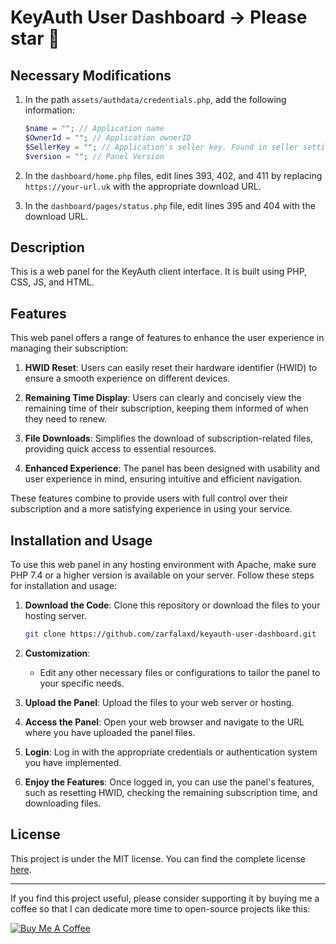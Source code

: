 # KeyAuth User Dashboard -> Please star 🌟

## Necessary Modifications

1. In the path `assets/authdata/credentials.php`, add the following information:
   ```php
   $name = ""; // Application name
   $OwnerId = ""; // Application ownerID
   $SellerKey = ""; // Application's seller key. Found in seller settings (You must have a seller plan)
   $version = ""; // Panel Version
   ```

2. In the `dashboard/home.php` files, edit lines 393, 402, and 411 by replacing `https://your-url.uk` with the appropriate download URL.

3. In the `dashboard/pages/status.php` file, edit lines 395 and 404 with the download URL.

## Description

This is a web panel for the KeyAuth client interface. It is built using PHP, CSS, JS, and HTML.

## Features

This web panel offers a range of features to enhance the user experience in managing their subscription:

1. **HWID Reset**: Users can easily reset their hardware identifier (HWID) to ensure a smooth experience on different devices.

2. **Remaining Time Display**: Users can clearly and concisely view the remaining time of their subscription, keeping them informed of when they need to renew.

3. **File Downloads**: Simplifies the download of subscription-related files, providing quick access to essential resources.

4. **Enhanced Experience**: The panel has been designed with usability and user experience in mind, ensuring intuitive and efficient navigation.

These features combine to provide users with full control over their subscription and a more satisfying experience in using your service.

## Installation and Usage

To use this web panel in any hosting environment with Apache, make sure PHP 7.4 or a higher version is available on your server. Follow these steps for installation and usage:

1. **Download the Code**: Clone this repository or download the files to your hosting server.

   ```bash
   git clone https://github.com/zarfalaxd/keyauth-user-dashboard.git
   ```

2. **Customization**:

   - Edit any other necessary files or configurations to tailor the panel to your specific needs.

3. **Upload the Panel**: Upload the files to your web server or hosting.

4. **Access the Panel**: Open your web browser and navigate to the URL where you have uploaded the panel files.

5. **Login**: Log in with the appropriate credentials or authentication system you have implemented.

6. **Enjoy the Features**: Once logged in, you can use the panel's features, such as resetting HWID, checking the remaining subscription time, and downloading files.

## License

This project is under the MIT license. You can find the complete license [here](LICENSE).

---

If you find this project useful, please consider supporting it by buying me a coffee so that I can dedicate more time to open-source projects like this:

<a href="https://www.buymeacoffee.com/zarfala" target="_blank"><img src="https://www.buymeacoffee.com/assets/img/custom_images/orange_img.png" alt="Buy Me A Coffee" style="height: auto !important;width: auto !important;" ></a>
